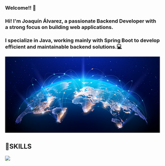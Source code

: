 ### Welcome!! 👋

### Hi! I'm Joaquín Álvarez, a passionate Backend Developer with a strong focus on building web applications.
### I specialize in Java, working mainly with Spring Boot to develop efficient and maintainable backend solutions.💻 

<img src="/images/Global.png" class="img-fluid" >

<h2>🚩SKILLS</h2>

<img src="https://skillicons.dev/icons?i=java,spring,hibernate,maven,mysql,docker,cpp,ubuntu&theme=dark&perline=15" class="img-fluid" >

<!--
**Joako07/Joako07** is a ✨ _special_ ✨ repository because its `README.md` (this file) appears on your GitHub profile.

Here are some ideas to get you started:

- 🔭 I’m currently working on ...
- 🌱 I’m currently learning ...
- 👯 I’m looking to collaborate on ...
- 🤔 I’m looking for help with ...
- 💬 Ask me about ...
- 📫 How to reach me: ...
- 😄 Pronouns: ...
- ⚡ Fun fact: ...
-->
